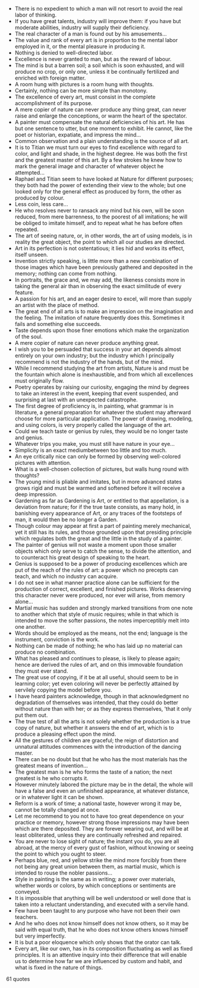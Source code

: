  - There is no expedient to which a man will not resort to avoid the real labor of thinking.
 - If you have great talents, industry will improve them: if you have but moderate abilities, industry will supply their deficiency.
 - The real character of a man is found out by his amusements...
 - The value and rank of every art is in proportion to the mental labor employed in it, or the mental pleasure in producing it.
 - Nothing is denied to well-directed labor.
 - Excellence is never granted to man, but as the reward of labour.
 - The mind is but a barren soil; a soil which is soon exhausted, and will produce no crop, or only one, unless it be continually fertilized and enriched with foreign matter.
 - A room hung with pictures is a room hung with thoughts.
 - Certainly, nothing can be more simple than monotony.
 - The excellence of every art, must consist in the complete accomplishment of its purpose.
 - A mere copier of nature can never produce any thing great, can never raise and enlarge the conceptions, or warm the heart of the spectator.
 - A painter must compensate the natural deficiencies of his art. He has but one sentence to utter, but one moment to exhibit. He cannot, like the poet or historian, expatiate, and impress the mind...
 - Common observation and a plain understanding is the source of all art.
 - It is to Titian we must turn our eyes to find excellence with regard to color, and light and shade, in the highest degree. He was both the first and the greatest master of this art. By a few strokes he knew how to mark the general image and character of whatever object he attempted...
 - Raphael and Titian seem to have looked at Nature for different purposes; they both had the power of extending their view to the whole; but one looked only for the general effect as produced by form, the other as produced by colour.
 - Less coin, less care...
 - He who resolves never to ransack any mind but his own, will be soon reduced, from mere barrenness, to the poorest of all imitations; he will be obliged to imitate himself, and to repeat what he has before often repeated.
 - The art of seeing nature, or, in other words, the art of using models, is in reality the great object, the point to which all our studies are directed.
 - Art in its perfection is not ostentatious; it lies hid and works its effect, itself unseen.
 - Invention strictly speaking, is little more than a new combination of those images which have been previously gathered and deposited in the memory; nothing can come from nothing.
 - In portraits, the grace and, we may add, the likeness consists more in taking the general air than in observing the exact similitude of every feature.
 - A passion for his art, and an eager desire to excel, will more than supply an artist with the place of method.
 - The great end of all arts is to make an impression on the imagination and the feeling. The imitation of nature frequently does this. Sometimes it fails and something else succeeds.
 - Taste depends upon those finer emotions which make the organization of the soul.
 - A mere copier of nature can never produce anything great.
 - I wish you to be persuaded that success in your art depends almost entirely on your own industry; but the industry which I principally recommend is not the industry of the hands, but of the mind.
 - While I recommend studying the art from artists, Nature is and must be the fountain which alone is inexhaustible, and from which all excellences must originally flow.
 - Poetry operates by raising our curiosity, engaging the mind by degrees to take an interest in the event, keeping that event suspended, and surprising at last with an unexpected catastrophe.
 - The first degree of proficiency is, in painting, what grammar is in literature, a general preparation for whatever the student may afterward choose for more particular application. The power of drawing, modeling, and using colors, is very properly called the language of the art.
 - Could we teach taste or genius by rules, they would be no longer taste and genius.
 - Whatever trips you make, you must still have nature in your eye...
 - Simplicity is an exact mediumbetween too little and too much.
 - An eye critically nice can only be formed by observing well-colored pictures with attention.
 - What is a well-chosen collection of pictures, but walls hung round with thoughts?
 - The young mind is pliable and imitates, but in more advanced states grows rigid and must be warmed and softened before it will receive a deep impression.
 - Gardening as far as Gardening is Art, or entitled to that appellation, is a deviation from nature; for if the true taste consists, as many hold, in banishing every appearance of Art, or any traces of the footsteps of man, it would then be no longer a Garden.
 - Though colour may appear at first a part of painting merely mechanical, yet it still has its rules, and those grounded upon that presiding principle which regulates both the great and the little in the study of a painter.
 - The painter of genius will not waste a moment upon those smaller objects which only serve to catch the sense, to divide the attention, and to counteract his great design of speaking to the heart.
 - Genius is supposed to be a power of producing excellences which are put of the reach of the rules of art: a power which no precepts can teach, and which no industry can acquire.
 - I do not see in what manner practice alone can be sufficient for the production of correct, excellent, and finished pictures. Works deserving this character never were produced, nor ever will arise, from memory alone...
 - Martial music has sudden and strongly marked transitions from one note to another which that style of music requires; while in that which is intended to move the softer passions, the notes imperceptibly melt into one another.
 - Words should be employed as the means, not the end; language is the instrument, conviction is the work.
 - Nothing can be made of nothing; he who has laid up no material can produce no combination.
 - What has pleased and continues to please, is likely to please again; hence are derived the rules of art, and on this immovable foundation they must ever stand.
 - The great use of copying, if it be at all useful, should seem to be in learning color; yet even coloring will never be perfectly attained by servilely copying the model before you.
 - I have heard painters acknowledge, though in that acknowledgment no degradation of themselves was intended, that they could do better without nature than with her; or as they express themselves, ’that it only put them out.
 - The true test of all the arts is not solely whether the production is a true copy of nature, but whether it answers the end of art, which is to produce a pleasing effect upon the mind.
 - All the gestures of children are graceful; the reign of distortion and unnatural attitudes commences with the introduction of the dancing master.
 - There can be no doubt but that he who has the most materials has the greatest means of invention...
 - The greatest man is he who forms the taste of a nation; the next greatest is he who corrupts it.
 - However minutely labored the picture may be in the detail, the whole will have a false and even an unfinished appearance, at whatever distance, or in whatever light it can be shown.
 - Reform is a work of time; a national taste, however wrong it may be, cannot be totally changed at once.
 - Let me recommend to you not to have too great dependence on your practice or memory, however strong those impressions may have been which are there deposited. They are forever wearing out, and will be at least obliterated, unless they are continually refreshed and repaired.
 - You are never to lose sight of nature; the instant you do, you are all abroad, at the mercy of every gust of fashion, without knowing or seeing the point to which you ought to steer.
 - Perhaps blue, red, and yellow strike the mind more forcibly from there not being any great union between them, as martial music, which is intended to rouse the nobler passions...
 - Style in painting is the same as in writing; a power over materials, whether words or colors, by which conceptions or sentiments are conveyed.
 - It is impossible that anything will be well understood or well done that is taken into a reluctant understanding, and executed with a servile hand.
 - Few have been taught to any purpose who have not been their own teachers.
 - And he who does not know himself does not know others, so it may be said with equal truth, that he who does not know others knows himself but very imperfectly.
 - It is but a poor eloquence which only shows that the orator can talk.
 - Every art, like our own, has in its composition fluctuating as well as fixed principles. It is an attentive inquiry into their difference that will enable us to determine how far we are influenced by custom and habit, and what is fixed in the nature of things.

61 quotes